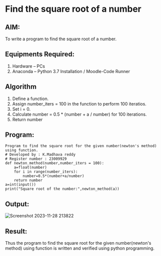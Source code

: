 # Find the square root of a number

## AIM:
To write a program to find the square root of a number.

## Equipments Required:
1. Hardware – PCs
2. Anaconda – Python 3.7 Installation / Moodle-Code Runner

## Algorithm
1. Define a function.
2. Assign number_iters = 100 in the function to perform 100 iteratios.
3. Set i = 0.
4. Calculate  number = 0.5 * (number + a / number) for 100 iterations.
5. Return number

## Program:
```
Program to find the square root for the given number(newton's method) using function.
# Developed by : K.Madhava reddy
# Register number : 23009929
def newton_method(number,number_iters = 100):
    a=float(number)
    for i in range(number_iters):
        number=0.5*(number+a/number)
    return number
a=int(input())
print("Square root of the number:",newton_method(a))
```

## Output:
![Screenshot 2023-11-28 213822](https://github.com/Madhavareddy09/Square-root-of-a-number/assets/145742470/e8a2f56d-8f41-4542-a2b1-e2048cff88d9)


## Result:
Thus the program to find the square root for the given number(newton's method) using function is written and verified using python programming.
